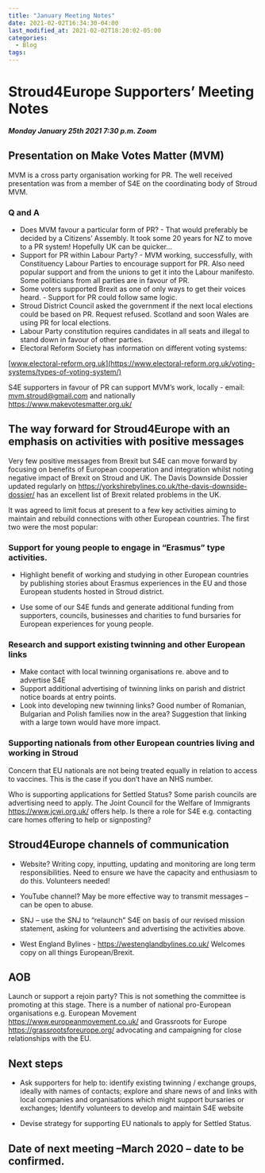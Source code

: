 ```yaml
---
title: "January Meeting Notes"
date: 2021-02-02T16:34:30-04:00
last_modified_at: 2021-02-02T18:20:02-05:00
categories:
  - Blog
tags:
---
```

# Stroud4Europe Supporters’ Meeting Notes
***Monday January 25th 2021 7:30 p.m. Zoom***

## Presentation on Make Votes Matter (MVM)
MVM is a cross party organisation working for PR. The well received presentation was from a member of S4E on the coordinating body of Stroud MVM.  

### Q and A
- Does MVM favour a particular form of PR? - That would preferably be decided by a Citizens’ Assembly. It took some 20 years for NZ to move to a PR system! Hopefully UK can be quicker…
- Support for PR within Labour Party? - MVM working, successfully, with Constituency Labour Parties to encourage support for PR. Also need popular support and from the unions to get it into the Labour manifesto.   Some politicians from all parties are in favour of PR.
- Some voters supported Brexit as one of only ways to get their voices heard. -  Support for PR could follow same logic.
- Stroud District Council asked the government if the next local elections could be based on PR. Request refused. Scotland and soon Wales are using PR for local elections.
- Labour Party constitution requires candidates in all seats and illegal to stand down in favour of other parties.
- Electoral Reform Society has information on different voting systems:    

[www.electoral-reform.org.uk](https://www.electoral-reform.org.uk/voting-systems/types-of-voting-system/)

S4E supporters in favour of PR can support MVM’s work, locally - email: mvm.stroud@gmail.com and nationally https://www.makevotesmatter.org.uk/

## The way forward for Stroud4Europe with an emphasis on activities with positive messages

Very few positive messages from Brexit but S4E can move forward by focusing on benefits of European cooperation and integration whilst noting negative impact of Brexit on Stroud and UK.  The Davis Downside Dossier updated regularly on https://yorkshirebylines.co.uk/the-davis-downside-dossier/ has an excellent list of Brexit related problems in the  UK.

It was agreed to limit focus at present to a few key activities aiming to maintain and rebuild connections with other European countries.   The first two were the most popular:

### Support for young people to engage in “Erasmus” type activities.

- Highlight benefit of working and studying in other European countries by publishing stories about Erasmus experiences in the EU and those European students hosted in Stroud district.

- Use some of our S4E funds and generate additional funding from supporters, councils, businesses and charities to fund bursaries for European experiences for young people.


### Research and support existing twinning and other European links

- Make contact with local twinning organisations re. above and to advertise S4E
- Support additional advertising of twinning links on parish and district notice boards at entry points.
- Look into developing new twinning links? Good number of Romanian, Bulgarian and Polish families now in the area?  Suggestion that linking with a large town would have more impact.

### Supporting nationals from other European countries living and working in Stroud

Concern that EU nationals are not being treated equally in relation to access to vaccines.   This is the case if you don’t have an NHS number.

Who is supporting applications for Settled Status?  Some parish councils are advertising need to apply. The Joint Council for the Welfare of Immigrants https://www.jcwi.org.uk/ offers help. Is there a role for S4E e.g. contacting care homes offering to help or signposting?

## Stroud4Europe channels of communication

- Website?  Writing copy, inputting, updating and monitoring are long term responsibilities. Need to ensure we have the capacity and enthusiasm to do this.  Volunteers needed!

- YouTube channel?  May be more effective way to transmit messages – can be open to abuse.

- SNJ – use the SNJ to “relaunch” S4E on basis of our revised mission statement, asking for volunteers and advertising the activities above.

- West England Bylines - https://westenglandbylines.co.uk/   Welcomes copy on all things European/Brexit.

## AOB

Launch or support a rejoin party?  This is not something the committee is promoting at this stage.
There is a number of national pro-European organisations e.g.
European Movement https://www.europeanmovement.co.uk/  and
Grassroots for Europe https://grassrootsforeurope.org/  advocating and campaigning for close relationships with the EU.

## Next steps

- Ask supporters for help to:  identify existing twinning / exchange groups, ideally with names of contacts;  explore and share news of and links with local companies and organisations which might support bursaries or exchanges;  Identify volunteers to develop and maintain S4E website

- Devise strategy for supporting EU nationals to apply for Settled Status.

## Date of next meeting –March 2020 – date to be confirmed.
